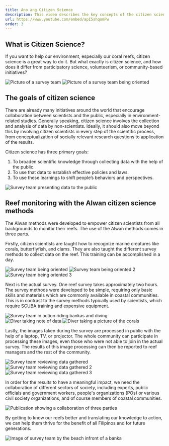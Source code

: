 ```yaml
---
title: Ano ang Citizen Science
description: This video describes the key concepts of the citizen science approach behind the Alwan methods of reef assessment.
url: https://www.youtube.com/embed/apI5shqomPw
order: 3
---
```


## What is Citizen Science?

If you want to help our environment, especially our coral reefs, citizen science is a great way to do it. But what exactly is citizen science, and how does it differ from participatory science, volunteerism, or community-based initiatives?

<div class="grid-layout-2">

![Picture of a survey team](/images/lesson-2/1.jpg 'Picture of a survey team')
![Picture of a survey team being oriented](/images/lesson-2/2.jpg 'Picture of a survey team being oriented')
</div>

## The goals of citizen science

There are already many initiatives around the world that encourage collaboration between scientists and the public, especially in environment-related studies. Generally speaking, citizen science involves the collection and analysis of data by non-scientists. Ideally, it should also move beyond this by involving citizen scientists in every step of the scientific process, from conceptualization of socially relevant research questions to application of the results.

Citizen science has three primary goals:

1. To broaden scientific knowledge through collecting data with the help of the public.
1. To use that data to establish effective policies and laws.
1. To use these learnings to shift people’s behaviors and perspectives.

![Survey team presenting data to the public](/images/lesson-2/3.jpg 'Survey team presenting data to the public')

## Reef monitoring with the Alwan citizen science methods

The Alwan methods were developed to empower citizen scientists from all backgrounds to monitor their reefs. The use of the Alwan methods comes in three parts.

Firstly, citizen scientists are taught how to recognize marine creatures like corals, butterflyfish, and clams. They are also taught the different survey methods to collect data on the reef. This training can be accomplished in a day.

<div class="grid-layout-3">

![Survey team being oriented](/images/lesson-2/4.jpg 'Survey team being oriented')
![Survey team being oriented 2](/images/lesson-2/5.jpg 'Survey team being oriented 2')
![Survey team being oriented 3](/images/lesson-2/6.jpg 'Survey team being oriented 3')
</div>

Next is the actual survey. One reef survey takes approximately two hours. The survey methods were developed to be simple, requiring only basic skills and materials which are commonly available in coastal communities. This is in contrast to the survey methods typically used by scientists, which require SCUBA training and expensive equipment.

<div class="grid-layout-3">

![Survey team in action riding bankas and diving](/images/lesson-2/7.jpg 'Survey team in action riding bankas and diving')
![Diver taking note of data](/images/lesson-2/8.jpg 'Diver taking note of data')
![Diver taking a picture of the corals](/images/lesson-2/9.jpg 'Diver taking a picture of the corals')
</div>

Lastly, the images taken during the survey are processed in public with the help of a laptop, TV, or projector. The whole community can participate in processing these images, even those who were not able to join in the actual survey. The results of this image processing can then be reported to reef managers and the rest of the community.

<div class="grid-layout-3">

![Survey team reviewing data gathered](/images/lesson-2/10.jpg 'Survey teawm reviewing data gathered')
![Survey team reviewing data gathered 2](/images/lesson-2/11.jpg 'Survey teawm reviewing data gathered 2')
![Survey team reviewing data gathered 3](/images/lesson-2/12.jpg 'Survey teawm reviewing data gathered 3')
</div>

In order for the results to have a meaningful impact, we need the collaboration of different sectors of society, including experts, public officials and government workers, people's organizations (POs) or various civil society organizations, and of course members of coastal communities.

![Publication showing a collaboration of three parties](/images/lesson-2/13.jpg 'Publication showing a collaboration of three parties')

By getting to know our reefs better and translating our knowledge to action, we can help them thrive for the benefit of all Filipinos and for future generations.

![Image of survey team by the beach infront of a banka](/images/lesson-2/14.jpg 'Image of survey team by the beach infront of a banka')
